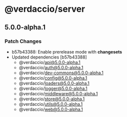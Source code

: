 # @verdaccio/server

## 5.0.0-alpha.1
### Patch Changes

- b57b43388: Enable prerelease mode with **changesets**
- Updated dependencies [b57b43388]
  - @verdaccio/api@5.0.0-alpha.1
  - @verdaccio/auth@5.0.0-alpha.1
  - @verdaccio/dev-commons@5.0.0-alpha.1
  - @verdaccio/config@5.0.0-alpha.1
  - @verdaccio/loaders@5.0.0-alpha.1
  - @verdaccio/logger@5.0.0-alpha.1
  - @verdaccio/middleware@5.0.0-alpha.1
  - @verdaccio/store@5.0.0-alpha.1
  - @verdaccio/utils@5.0.0-alpha.1
  - @verdaccio/web@5.0.0-alpha.1
